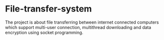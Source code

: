 # File-transfer-system

The project is about file transferring between internet connected computers which support multi-user connection, multithread downloading and data encryption using socket programming.
